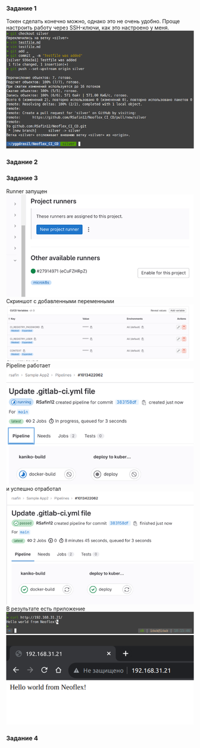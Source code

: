 ### Задание 1 
Токен сделать конечно можно, однако это не очень удобно. Проще настроить работу через SSH-ключи, как это настроено у меня.   
![1st_task](https://github.com/RSafin12/neoflex-linux-rsafin-task1/blob/main/Screenshots/gitlab/1st_task.png)  

### Задание 2 
### Задание 3
Runner запущен    
![runner](https://github.com/RSafin12/neoflex-linux-rsafin-task1/blob/main/Screenshots/gitlab/runner.png)    
Скриншот с добавленными переменными   
![vars](https://github.com/RSafin12/neoflex-linux-rsafin-task1/blob/main/Screenshots/gitlab/vars.png)  
Pipeline работает     
![pipe_is_working](https://github.com/RSafin12/neoflex-linux-rsafin-task1/blob/main/Screenshots/gitlab/pipe2_is_running.png)    
и успешно отработал    
![pipe_finished](https://github.com/RSafin12/neoflex-linux-rsafin-task1/blob/main/Screenshots/gitlab/pipe_passed.png)    
В результате есть приложение  
![app2_works](https://github.com/RSafin12/neoflex-linux-rsafin-task1/blob/main/Screenshots/gitlab/app2_is_working.png)  
![app2_works2](https://github.com/RSafin12/neoflex-linux-rsafin-task1/blob/main/Screenshots/gitlab/app2_works2.png)  

### Задание 4